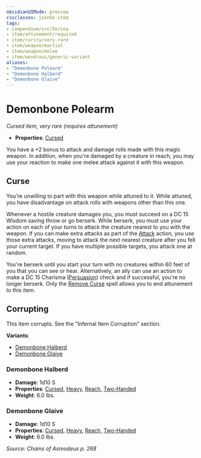 ```yaml
---
obsidianUIMode: preview
cssclasses: json5e-item
tags:
- compendium/src/5e/coa
- item/attunement/required
- item/rarity/very-rare
- item/weapon/martial
- item/weapon/melee
- item/wondrous/generic-variant
aliases: 
- "Demonbone Polearm"
- "Demonbone Halberd"
- "Demonbone Glaive"
---
```

# Demonbone Polearm
*Cursed item, very rare (requires attunement)*  

- **Properties**: [Cursed](2-Mechanics/CLI/rules/item-properties.md#Cursed%20Items)

You have a +2 bonus to attack and damage rolls made with this magic weapon. In addition, when you're damaged by a creature in reach, you may use your reaction to make one melee attack against it with this weapon.

## Curse

You're unwilling to part with this weapon while attuned to it. While attuned, you have disadvantage on attack rolls with weapons other than this one.

Whenever a hostile creature damages you, you must succeed on a DC 15 Wisdom saving throw or go berserk. While berserk, you must use your action on each of your turns to attack the creature nearest to you with the weapon. If you can make extra attacks as part of the [Attack](2-Mechanics/CLI/rules/actions.md#Attack) action, you use those extra attacks, moving to attack the next nearest creature after you fell your current target. If you have multiple possible targets, you attack one at random.

You're berserk until you start your turn with no creatures within 60 feet of you that you can see or hear. Alternatively, an ally can use an action to make a DC 15 Charisma ([Persuasion](2-Mechanics/CLI/rules/skills.md#Persuasion)) check and if successful, you're no longer berserk. Only the [Remove Curse](2-Mechanics/CLI/spells/remove-curse.md) spell allows you to end attunement to this item.

## Corrupting

This item corrupts. See the "Infernal Item Corruption" section.

**Variants**:
- [Demonbone Halberd](#Demonbone%20Halberd)
- [Demonbone Glaive](#Demonbone%20Glaive)

### Demonbone Halberd

- **Damage**: 1d10 S
- **Properties**: [Cursed](2-Mechanics/CLI/rules/item-properties.md#Cursed%20Items), [Heavy](2-Mechanics/CLI/rules/item-properties.md#Heavy), [Reach](2-Mechanics/CLI/rules/item-properties.md#Reach), [Two-Handed](2-Mechanics/CLI/rules/item-properties.md#Two-Handed)
- **Weight**: 6.0 lbs.

### Demonbone Glaive

- **Damage**: 1d10 S
- **Properties**: [Cursed](2-Mechanics/CLI/rules/item-properties.md#Cursed%20Items), [Heavy](2-Mechanics/CLI/rules/item-properties.md#Heavy), [Reach](2-Mechanics/CLI/rules/item-properties.md#Reach), [Two-Handed](2-Mechanics/CLI/rules/item-properties.md#Two-Handed)
- **Weight**: 6.0 lbs.


*Source: Chains of Asmodeus p. 268*